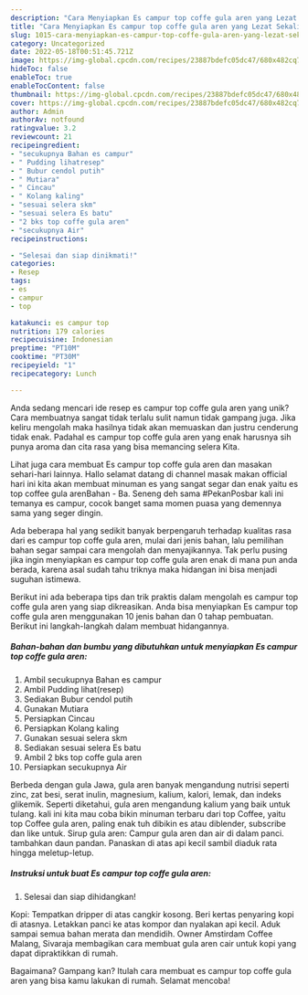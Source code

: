 ```yaml
---
description: "Cara Menyiapkan Es campur top coffe gula aren yang Lezat Sekali"
title: "Cara Menyiapkan Es campur top coffe gula aren yang Lezat Sekali"
slug: 1015-cara-menyiapkan-es-campur-top-coffe-gula-aren-yang-lezat-sekali
category: Uncategorized
date: 2022-05-18T00:51:45.721Z
image: https://img-global.cpcdn.com/recipes/23887bdefc05dc47/680x482cq70/es-campur-top-coffe-gula-aren-foto-resep-utama.jpg
hideToc: false
enableToc: true
enableTocContent: false
thumbnail: https://img-global.cpcdn.com/recipes/23887bdefc05dc47/680x482cq70/es-campur-top-coffe-gula-aren-foto-resep-utama.jpg
cover: https://img-global.cpcdn.com/recipes/23887bdefc05dc47/680x482cq70/es-campur-top-coffe-gula-aren-foto-resep-utama.jpg
author: Admin
authorAv: notfound
ratingvalue: 3.2
reviewcount: 21
recipeingredient:
- "secukupnya Bahan es campur"
- " Pudding lihatresep"
- " Bubur cendol putih"
- " Mutiara"
- " Cincau"
- " Kolang kaling"
- "sesuai selera skm"
- "sesuai selera Es batu"
- "2 bks top coffe gula aren"
- "secukupnya Air"
recipeinstructions:

- "Selesai dan siap dinikmati!"
categories:
- Resep
tags:
- es
- campur
- top

katakunci: es campur top 
nutrition: 179 calories
recipecuisine: Indonesian
preptime: "PT10M"
cooktime: "PT30M"
recipeyield: "1"
recipecategory: Lunch

---
```





Anda sedang mencari ide resep es campur top coffe gula aren yang unik? Cara membuatnya sangat tidak terlalu sulit namun tidak gampang juga. Jika keliru mengolah maka hasilnya tidak akan memuaskan dan justru cenderung tidak enak. Padahal es campur top coffe gula aren yang enak harusnya sih punya aroma dan cita rasa yang bisa memancing selera Kita.





Lihat juga cara membuat Es campur top coffe gula aren dan masakan sehari-hari lainnya. Hallo selamat datang di channel masak makan official hari ini kita akan membuat minuman es yang sangat segar dan enak yaitu es top coffee gula arenBahan - Ba. Seneng deh sama #PekanPosbar kali ini temanya es campur, cocok banget sama momen puasa yang demennya sama yang seger dingin.

Ada beberapa hal yang sedikit banyak berpengaruh terhadap kualitas rasa dari es campur top coffe gula aren, mulai dari jenis bahan, lalu pemilihan bahan segar sampai cara mengolah dan menyajikannya. Tak perlu pusing jika ingin menyiapkan es campur top coffe gula aren enak di mana pun anda berada, karena asal sudah tahu triknya maka hidangan ini bisa menjadi suguhan istimewa.






Berikut ini ada beberapa tips dan trik praktis dalam mengolah es campur top coffe gula aren yang siap dikreasikan. Anda bisa menyiapkan Es campur top coffe gula aren menggunakan 10 jenis bahan dan 0 tahap pembuatan. Berikut ini langkah-langkah dalam membuat hidangannya.

<!--inarticleads1-->

##### Bahan-bahan dan bumbu yang dibutuhkan untuk menyiapkan Es campur top coffe gula aren:

1. Ambil secukupnya Bahan es campur
1. Ambil  Pudding lihat(resep)
1. Sediakan  Bubur cendol putih
1. Gunakan  Mutiara
1. Persiapkan  Cincau
1. Persiapkan  Kolang kaling
1. Gunakan sesuai selera skm
1. Sediakan sesuai selera Es batu
1. Ambil 2 bks top coffe gula aren
1. Persiapkan secukupnya Air


Berbeda dengan gula Jawa, gula aren banyak mengandung nutrisi seperti zinc, zat besi, serat inulin, magnesium, kalium, kalori, lemak, dan indeks glikemik. Seperti diketahui, gula aren mengandung kalium yang baik untuk tulang. kali ini kita mau coba bikin minuman terbaru dari top Coffee, yaitu top Coffee gula aren, paling enak tuh dibikin es atau diblender, subscribe dan like untuk. Sirup gula aren: Campur gula aren dan air di dalam panci. tambahkan daun pandan. Panaskan di atas api kecil sambil diaduk rata hingga meletup-letup. 

<!--inarticleads2-->

##### Instruksi untuk buat Es campur top coffe gula aren:


1. Selesai dan siap dihidangkan!

Kopi: Tempatkan dripper di atas cangkir kosong. Beri kertas penyaring kopi di atasnya. Letakkan panci ke atas kompor dan nyalakan api kecil. Aduk sampai semua bahan merata dan mendidih. Owner Amstirdam Coffee Malang, Sivaraja membagikan cara membuat gula aren cair untuk kopi yang dapat dipraktikkan di rumah. 

Bagaimana? Gampang kan? Itulah cara membuat es campur top coffe gula aren yang bisa kamu lakukan di rumah. Selamat mencoba!
